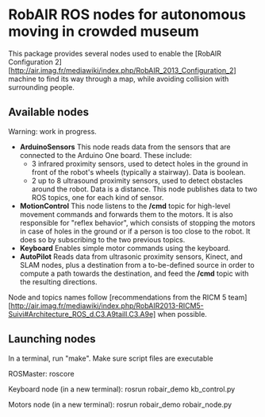 RobAIR ROS nodes for autonomous moving in crowded museum
========================================================

This package provides several nodes used to enable the [RobAIR Configuration 2][http://air.imag.fr/mediawiki/index.php/RobAIR_2013_Configuration_2] machine to find its way through a map, while avoiding collision with surrounding people.

Available nodes
---------------

Warning: work in progress.

*   **ArduinoSensors**
    This node reads data from the sensors that are connected to the Arduino One board. These include:
    * 3 infrared proximity sensors, used to detect holes in the ground in front of the robot's wheels (typically a stairway). Data is boolean.
    * 2 up to 8 ultrasound proximity sensors, used to detect obstacles around the robot. Data is a distance.
    This node publishes data to two ROS topics, one for each kind of sensor.
*   **MotionControl**
    This node listens to the **/cmd** topic for high-level movement commands and forwards them to the motors. It is also responsible for "reflex behavior", which consists of stopping the motors in case of holes in the ground or if a person is too close to the robot. It does so by subscribing to the two previous topics.
*   **Keyboard**
    Enables simple motor commands using the keyboard.
*   **AutoPilot**
    Reads data from ultrasonic proximity sensors, Kinect, and SLAM nodes, plus a destination from a to-be-defined source in order to compute a path towards the destination, and feed the **/cmd** topic with the resulting directions.

Node and topics names follow [recommendations from the RICM 5 team][http://air.imag.fr/mediawiki/index.php/RobAIR2013-RICM5-Suivi#Architecture_ROS_d.C3.A9taill.C3.A9e] when possible.

Launching nodes
---------------

In a terminal, run "make".
Make sure script files are executable

ROSMaster:
    roscore

Keyboard node (in a new terminal):
    rosrun robair_demo kb_control.py

Motors node (in a new terminal):
    rosrun robair_demo robair_node.py
